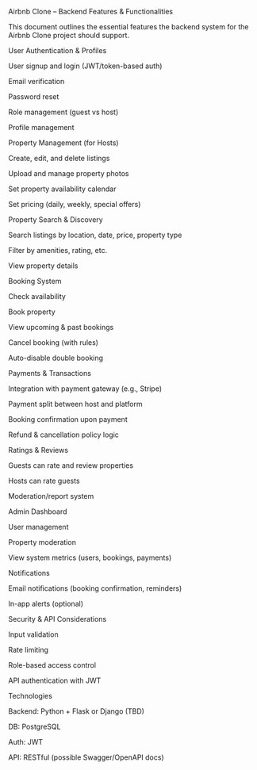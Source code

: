 Airbnb Clone – Backend Features & Functionalities

This document outlines the essential features the backend system for the Airbnb Clone project should support.


User Authentication & Profiles

User signup and login (JWT/token-based auth)

Email verification

Password reset

Role management (guest vs host)

Profile management


Property Management (for Hosts)

Create, edit, and delete listings

Upload and manage property photos

Set property availability calendar

Set pricing (daily, weekly, special offers)


Property Search & Discovery

Search listings by location, date, price, property type

Filter by amenities, rating, etc.

View property details


Booking System

Check availability

Book property

View upcoming & past bookings

Cancel booking (with rules)

Auto-disable double booking


Payments & Transactions

Integration with payment gateway (e.g., Stripe)

Payment split between host and platform

Booking confirmation upon payment

Refund & cancellation policy logic



Ratings & Reviews

Guests can rate and review properties

Hosts can rate guests

Moderation/report system


Admin Dashboard

User management

Property moderation

View system metrics (users, bookings, payments)


Notifications

Email notifications (booking confirmation, reminders)

In-app alerts (optional)


Security & API Considerations

Input validation

Rate limiting

Role-based access control

API authentication with JWT


Technologies

Backend: Python + Flask or Django (TBD)

DB: PostgreSQL

Auth: JWT

API: RESTful (possible Swagger/OpenAPI docs)

